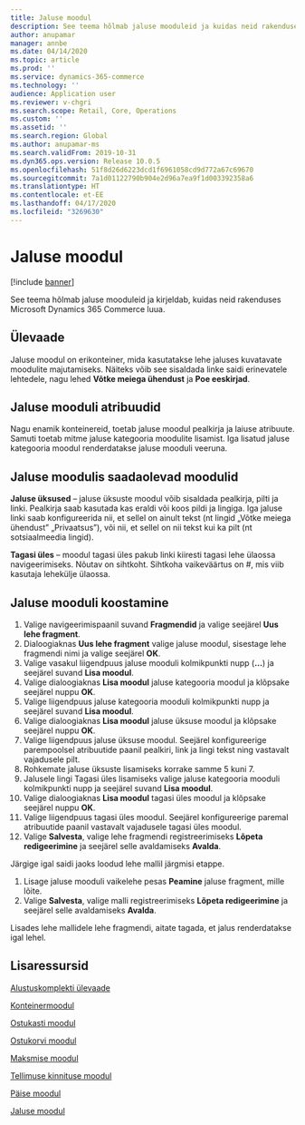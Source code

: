 ```yaml
---
title: Jaluse moodul
description: See teema hõlmab jaluse mooduleid ja kuidas neid rakenduses Dynamics 365 Commerce koostada.
author: anupamar
manager: annbe
ms.date: 04/14/2020
ms.topic: article
ms.prod: ''
ms.service: dynamics-365-commerce
ms.technology: ''
audience: Application user
ms.reviewer: v-chgri
ms.search.scope: Retail, Core, Operations
ms.custom: ''
ms.assetid: ''
ms.search.region: Global
ms.author: anupamar-ms
ms.search.validFrom: 2019-10-31
ms.dyn365.ops.version: Release 10.0.5
ms.openlocfilehash: 51f8d26d6223dcd1f6961058cd9d772a67c69670
ms.sourcegitcommit: 7a1d01122790b904e2d96a7ea9f1d003392358a6
ms.translationtype: HT
ms.contentlocale: et-EE
ms.lasthandoff: 04/17/2020
ms.locfileid: "3269630"
---
```

# <a name="footer-module"></a>Jaluse moodul  


[!include [banner](includes/banner.md)]

See teema hõlmab jaluse mooduleid ja kirjeldab, kuidas neid rakenduses Microsoft Dynamics 365 Commerce luua.

## <a name="overview"></a>Ülevaade

Jaluse moodul on erikonteiner, mida kasutatakse lehe jaluses kuvatavate moodulite majutamiseks. Näiteks võib see sisaldada linke saidi erinevatele lehtedele, nagu lehed **Võtke meiega ühendust** ja **Poe eeskirjad**.

## <a name="footer-module-properties"></a>Jaluse mooduli atribuudid 

Nagu enamik konteinereid, toetab jaluse moodul pealkirja ja laiuse atribuute. Samuti toetab mitme jaluse kategooria moodulite lisamist. Iga lisatud jaluse kategooria moodul renderdatakse jaluse mooduli veeruna.

## <a name="modules-available-in-a-footer-module"></a>Jaluse moodulis saadaolevad moodulid

**Jaluse üksused** – jaluse üksuste moodul võib sisaldada pealkirja, pilti ja linki. Pealkirja saab kasutada kas eraldi või koos pildi ja lingiga. Iga jaluse linki saab konfigureerida nii, et sellel on ainult tekst (nt lingid „Võtke meiega ühendust” „Privaatsus”), või nii, et sellel on nii tekst kui ka pilt (nt sotsiaalmeedia lingid).

**Tagasi üles** – moodul tagasi üles pakub linki kiiresti tagasi lehe ülaossa navigeerimiseks. Nõutav on sihtkoht. Sihtkoha vaikeväärtus on #, mis viib kasutaja lehekülje ülaossa.

## <a name="author-a-footer-module"></a>Jaluse mooduli koostamine

1. Valige navigeerimispaanil suvand **Fragmendid** ja valige seejärel **Uus lehe fragment**.
1. Dialoogiaknas **Uus lehe fragment** valige jaluse moodul, sisestage lehe fragmendi nimi ja valige seejärel **OK**.
1. Valige vasakul liigendpuus jaluse mooduli kolmikpunkti nupp (**…**) ja seejärel suvand **Lisa moodul**.
1. Valige dialoogiaknas **Lisa moodul** jaluse kategooria moodul ja klõpsake seejärel nuppu **OK**.
1. Valige liigendpuus jaluse kategooria mooduli kolmikpunkti nupp ja seejärel suvand **Lisa moodul**.
1. Valige dialoogiaknas **Lisa moodul** jaluse üksuse moodul ja klõpsake seejärel nuppu **OK**.
1. Valige liigendpuus jaluse üksuse moodul. Seejärel konfigureerige parempoolsel atribuutide paanil pealkiri, link ja lingi tekst ning vastavalt vajadusele pilt.
1. Rohkemate jaluse üksuste lisamiseks korrake samme 5 kuni 7.
1. Jalusele lingi Tagasi üles lisamiseks valige jaluse kategooria mooduli kolmikpunkti nupp ja seejärel suvand **Lisa moodul**.
1. Valige dialoogiaknas **Lisa moodul** tagasi üles moodul ja klõpsake seejärel nuppu **OK**.
1. Valige liigendpuus tagasi üles moodul. Seejärel konfigureerige paremal atribuutide paanil vastavalt vajadusele tagasi üles moodul.
1. Valige **Salvesta**, valige lehe fragmendi registreerimiseks **Lõpeta redigeerimine** ja seejärel selle avaldamiseks **Avalda**.

Järgige igal saidi jaoks loodud lehe mallil järgmisi etappe.

1. Lisage jaluse mooduli vaikelehe pesas **Peamine** jaluse fragment, mille lõite.
1. Valige **Salvesta**, valige malli registreerimiseks **Lõpeta redigeerimine** ja seejärel selle avaldamiseks **Avalda**.

Lisades lehe mallidele lehe fragmendi, aitate tagada, et jalus renderdatakse igal lehel.

## <a name="additional-resources"></a>Lisaressursid

[Alustuskomplekti ülevaade](starter-kit-overview.md)

[Konteinermoodul](add-container-module.md)

[Ostukasti moodul](add-buy-box.md)

[Ostukorvi moodul](add-cart-module.md)

[Maksmise moodul](add-checkout-module.md)

[Tellimuse kinnituse moodul](order-confirmation-module.md)

[Päise moodul](author-header-module.md)

[Jaluse moodul](author-footer-module.md)
